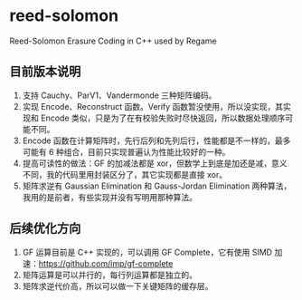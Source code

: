 # reed-solomon

Reed-Solomon Erasure Coding in C++ used by Regame

## 目前版本说明

1. 支持 Cauchy、ParV1、Vandermonde 三种矩阵编码。
2. 实现 Encode、Reconstruct 函数。Verify 函数暂没使用，所以没实现，其实现和 Encode 类似，只是为了在有校验失败时尽快返回，所以数据处理顺序可能不同。
3. Encode 函数在计算矩阵时，先行后列和先列后行，性能都是不一样的，最多可能有 6 种组合，目前只实现普遍认为性能比较好的一种。
4. 提高可读性的做法：GF 的加减法都是 xor，但数学上到底是加还是减，意义不同，我的代码里用封装区分了，其它实现都是直接 xor。
5. 矩阵求逆有 Gaussian Elimination 和 Gauss-Jordan Elimination 两种算法，我用的是前者，有些实现并没有写明用那种算法。

## 后续优化方向

1. GF 运算目前是 C++ 实现的，可以调用 GF Complete，它有使用 SIMD 加速：<https://github.com/imp/gf-complete>
2. 矩阵运算是可以并行的，每行列运算都是独立的。
3. 矩阵求逆代价高，所以可以做一下关键矩阵的缓存层。
